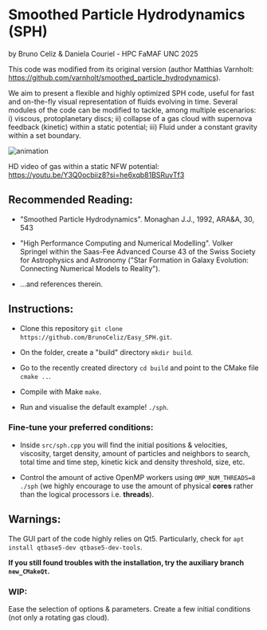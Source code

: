 # Smoothed Particle Hydrodynamics (SPH)
by Bruno Celiz & Daniela Couriel - HPC FaMAF UNC 2025

This code was modified from its original version (author Matthias Varnholt: https://github.com/varnholt/smoothed_particle_hydrodynamics).

We aim to present a flexible and highly optimized SPH code, useful for fast and on-the-fly visual representation of fluids evolving in time. Several modules of the code can be modified to tackle, among multiple escenarios: i) viscous, protoplanetary discs; ii) collapse of a gas cloud with supernova feedback (kinetic) within a static potential; iii) Fluid under a constant gravity within a set boundary.

![animation](SPH_example.gif)

HD video of gas within a static NFW potential: https://youtu.be/Y3Q0ocbiiz8?si=he6xqb81BSRuvTf3

## Recommended Reading:

* "Smoothed Particle Hydrodynamics". Monaghan J.J., 1992, ARA&A, 30, 543

* "High Performance Computing and Numerical Modelling". Volker Springel within the Saas-Fee Advanced Course 43 of the Swiss Society for Astrophysics and Astronomy ("Star Formation in Galaxy Evolution: Connecting Numerical Models to Reality").

* ...and references therein.

## Instructions:

* Clone this repository `git clone https://github.com/BrunoCeliz/Easy_SPH.git`.

* On the folder, create a "build" directory `mkdir build`.

* Go to the recently created directory `cd build` and point to the CMake file `cmake ..`.

* Compile with Make `make`.

* Run and visualise the default example! `./sph`.

### Fine-tune your preferred conditions:

* Inside `src/sph.cpp` you will find the initial positions & velocities, viscosity, target density, amount of particles and neighbors to search, total time and time step, kinetic kick and density threshold, size, etc.

* Control the amount of active OpenMP workers using `OMP_NUM_THREADS=8 ./sph` (we highly encourage to use the amount of physical **cores** rather than the logical processors i.e. **threads**).

## Warnings:

The GUI part of the code highly relies on Qt5. Particularly, check for `apt install qtbase5-dev qtbase5-dev-tools`.

**If you still found troubles with the installation, try the auxiliary branch `new_CMakeQt`.**

### WIP:

Ease the selection of options & parameters. Create a few initial conditions (not only a rotating gas cloud).
